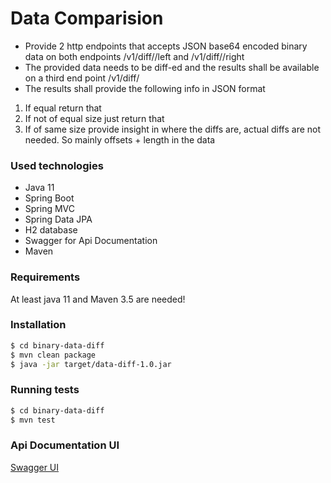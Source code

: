 # Data Comparision

* Provide 2 http endpoints that accepts JSON base64 encoded binary data on both
endpoints
   <host>/v1/diff/<ID>/left and <host>/v1/diff/<ID>/right
* The provided data needs to be diff-ed and the results shall be available on a third end
point
  <host>/v1/diff/<ID>
*  The results shall provide the following info in JSON format
  1. If equal return that
  2. If not of equal size just return that
  3. If of same size provide insight in where the diffs are, actual diffs are not needed.
      So mainly offsets + length in the data
  
### Used technologies
* Java 11
* Spring Boot
* Spring MVC
* Spring Data JPA
* H2 database
* Swagger for Api Documentation
* Maven

### Requirements 

At least java 11 and Maven 3.5 are needed!

### Installation 

```sh
$ cd binary-data-diff
$ mvn clean package
$ java -jar target/data-diff-1.0.jar 
```

### Running tests

```sh
$ cd binary-data-diff
$ mvn test
```

### Api Documentation UI

[Swagger UI](http://localhost:8080/swagger-ui.html#)
